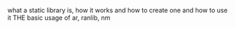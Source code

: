 what a static library is, how it works and how to create one and how to use it
THE basic usage of ar, ranlib, nm
